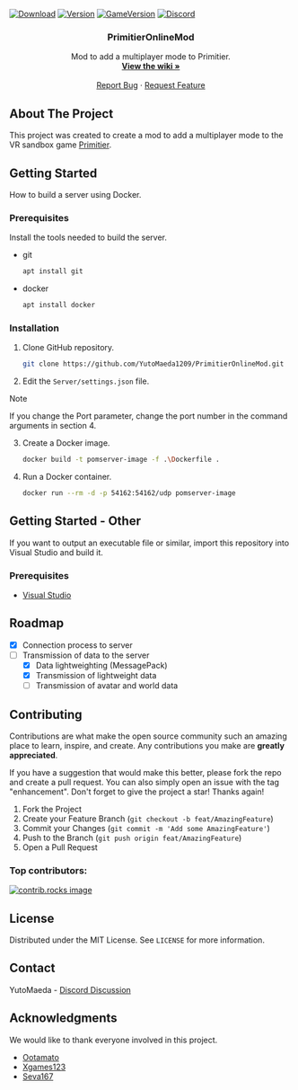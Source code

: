 [![Download][download-shield]][download-url]
[![Version][version-shield]][version-url]
[![GameVersion][gameVersion-shield]][gameVersion-url]
[![Discord][discord-shield]][discord-url]

<div align="center">
<!--   <a href="https://github.com/othneildrew/Best-README-Template">
    <img src="images/logo.png" alt="Logo" width="80" height="80">
  </a> -->

  <h3 align="center">PrimitierOnlineMod</h3>

  <p align="center">
    Mod to add a multiplayer mode to Primitier.
    <br />
    <a href="https://github.com/YutoMaeda1209/PrimitierOnlineMod/wiki"><strong>View the wiki »</strong></a>
    <br />
    <br />
    <a href="https://github.com/YutoMaeda1209/PrimitierOnlineMod/issues/new?labels=bug&template=bug-report---.md">Report Bug</a>
    ·
    <a href="https://github.com/YutoMaeda1209/PrimitierOnlineMod/issues/new?labels=enhancement&template=feature-request---.md">Request Feature</a>
  </p>
</div>

## About The Project

This project was created to create a mod to add a multiplayer mode to the VR sandbox game [Primitier](https://store.steampowered.com/app/1745170/Primitier/).

## Getting Started

How to build a server using Docker.

### Prerequisites

Install the tools needed to build the server.

- git
  ```sh
  apt install git
  ```
- docker
  ```sh
  apt install docker
  ```

### Installation

1. Clone GitHub repository.
   ```sh
   git clone https://github.com/YutoMaeda1209/PrimitierOnlineMod.git
   ```
3. Edit the `Server/settings.json` file.
  > [!NOTE]
  > If you change the Port parameter, change the port number in the command arguments in section 4.
3. Create a Docker image.
   ```sh
   docker build -t pomserver-image -f .\Dockerfile .
   ```
4. Run a Docker container.
   ```sh
   docker run --rm -d -p 54162:54162/udp pomserver-image
   ```

## Getting Started - Other

If you want to output an executable file or similar, import this repository into Visual Studio and build it.

### Prerequisites

- [Visual Studio](https://visualstudio.microsoft.com/)

## Roadmap

- [x] Connection process to server
- [ ] Transmission of data to the server
  - [x] Data lightweighting (MessagePack)
  - [x] Transmission of lightweight data
  - [ ] Transmission of avatar and world data

## Contributing

Contributions are what make the open source community such an amazing place to learn, inspire, and create. Any contributions you make are **greatly appreciated**.

If you have a suggestion that would make this better, please fork the repo and create a pull request. You can also simply open an issue with the tag "enhancement".
Don't forget to give the project a star! Thanks again!

1. Fork the Project
2. Create your Feature Branch (`git checkout -b feat/AmazingFeature`)
3. Commit your Changes (`git commit -m 'Add some AmazingFeature'`)
4. Push to the Branch (`git push origin feat/AmazingFeature`)
5. Open a Pull Request

### Top contributors:

<a href="https://github.com/YutoMaeda1209/PrimitierOnlineMod/graphs/contributors">
  <img src="https://contrib.rocks/image?repo=YutoMaeda1209/PrimitierOnlineMod" alt="contrib.rocks image" />
</a>

## License

Distributed under the MIT License. See `LICENSE` for more information.

## Contact

YutoMaeda - [Discord Discussion](https://discord.com/channels/968161559387979876/1262816599174549524)

## Acknowledgments

We would like to thank everyone involved in this project.

- [Ootamato](https://github.com/forte1st)
- [Xgames123](https://github.com/Xgames123)
- [Seva167](https://github.com/Seva167)

[download-shield]: https://img.shields.io/badge/Download-latest-blue?style=for-the-badge
[download-url]: https://github.com/YutoMaeda1209/PrimitierOnlineMod/releases/latest
[version-shield]: https://img.shields.io/github/v/release/YutoMaeda1209/PrimitierOnlineMod?style=for-the-badge
[version-url]: https://github.com/YutoMaeda1209/PrimitierOnlineMod/releases
[gameVersion-shield]: https://img.shields.io/badge/Primitier-v1.9.0-limegreen?style=for-the-badge
[gameVersion-url]: https://store.steampowered.com/app/1745170/Primitier/
[discord-shield]: https://img.shields.io/badge/-Discord-gray?style=for-the-badge&logo=Discord&logoColor=white
[discord-url]: https://discord.com/channels/968161559387979876/1262816599174549524
